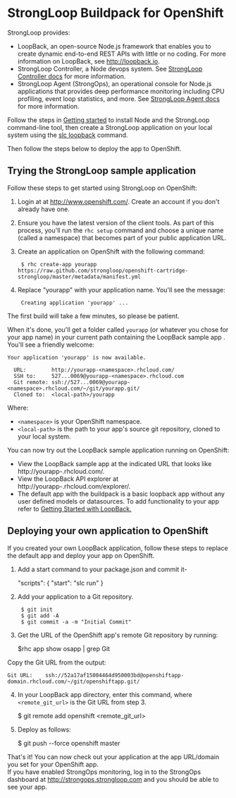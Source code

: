
# StrongLoop Buildpack for OpenShift 

StrongLoop provides:
 * LoopBack, an open-source Node.js framework that enables you to create dynamic end-to-end REST APIs with little or no coding. For more information on LoopBack, see http://loopback.io.
 * StrongLoop Controller, a Node devops system.  See [StrongLoop Controller docs](http://docs.strongloop.com/display/SLC/StrongLoop+Controller) for more information.
 * StrongLoop Agent (StrongOps), an operational console for Node.js applications that provides deep performance monitoring including CPU profiling, event loop statistics, and more.  See [StrongLoop Agent docs](http://docs.strongloop.com/pages/viewpage.action?pageId=3834736) for more information.

Follow the steps in <a href="http://docs.strongloop.com/display/SLC/Getting+started+with+StrongLoop+Controller">Getting started</a> to install Node and the StrongLoop command-line tool, then create a StrongLoop application on your local system using the <a href="http://docs.strongloop.com/display/LB/Create+a+simple+API">slc loopback</a> command.

Then follow the steps below to deploy the app to OpenShift.

## Trying the StrongLoop sample application

Follow these steps to get started using StrongLoop on OpenShift:

1. Login at at http://www.openshift.com/. Create an account if you don't already have one.
2. Ensure you have the latest version of the client tools. As part of this process, you'll run the `rhc setup` command and choose a unique name (called a namespace) that becomes part of your public application URL.
3. Create an application on OpenShift with the following command:
      
        $ rhc create-app yourapp https://raw.github.com/strongloop/openshift-cartridge-strongloop/master/metadata/manifest.yml

4. Replace "yourapp" with your application name.  You'll see the message: 

        Creating application 'yourapp' ... 

The first build will take a few minutes, so please be patient.

When it's done, you'll get a folder called `yourapp` (or whatever you chose for your app name) in your current path containing the LoopBack sample app . You'll see a friendly welcome: 

    Your application 'yourapp' is now available.

      URL:        http://yourapp-<namespace>.rhcloud.com/
      SSH to:     527...0069@yourapp-<namespace>.rhcloud.com
      Git remote: ssh://527...0069@yourapp-<namespace>.rhcloud.com/~/git/yourapp.git/
      Cloned to:  <local-path>/yourapp

Where:

  * `<namespace>` is your OpenShift namespace.
  * `<local-path>` is the path to your app's source git repository, cloned to your local system.

You can now try out the LoopBack sample application running on OpenShift: 
  
  * View the LoopBack sample app at the indicated URL that looks like http://yourapp-<namespace>.rhcloud.com/. 
  * View the LoopBack API explorer at http://yourapp-<namespace>.rhcloud.com/explorer/.
  * The default app with the buildpack is a basic loopback app without any user defined models or datasources. To add functionality to your app refer to <a href="http://docs.strongloop.com/display/LB/Getting+Started+with+LoopBack">Getting Started with LoopBack.</a>


## Deploying your own application to OpenShift

If you created your own LoopBack application, follow these steps to replace the default app and deploy your app on OpenShift.

1. Add a start command to your package.json and commit it-
        
    "scripts": {
        "start": "slc run"
    }

2. Add your application to a Git repository.

        $ git init
        $ git add -A
        $ git commit -a -m "Initial Commit"


3. Get the URL of the OpenShift app's remote Git repository by running:

    $rhc app show osapp |  grep Git 

Copy the Git URL from the output:

    Git URL:    ssh://52a17af15004464d950003bd@openshiftapp-domain.rhcloud.com/~/git/openshiftapp.git/

4. In your LoopBack app directory, enter this command, where `<remote_git_url>` is the Git URL from step 3.

    $ git remote add openshift <remote_git_url>

5. Deploy as follows:

    $ git push --force openshift master

That's it!  You can now check out your application at the app URL/domain you set for your OpenShift app.  
If you have enabled StrongOps monitoring, log in to the StrongOps dashboard at http://strongops.strongloop.com and 
you should be able to see your app.


